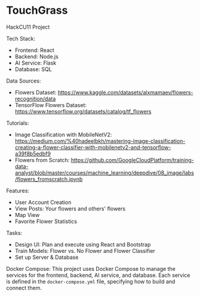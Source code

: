 # TouchGrass
HackCU11 Project

Tech Stack:
- Frontend: React
- Backend: Node.js
- AI Service: Flask
- Database: SQL

Data Sources:
- Flowers Dataset: https://www.kaggle.com/datasets/alxmamaev/flowers-recognition/data
- TensorFlow Flowers Dataset: https://www.tensorflow.org/datasets/catalog/tf_flowers

Tutorials:
- Image Classification with MobileNetV2: https://medium.com/%40hadeelbkh/mastering-image-classification-creating-a-flower-classifier-with-mobilenetv2-and-tensorflow-a39f8b5edbf9
- Flowers from Scratch: https://github.com/GoogleCloudPlatform/training-data-analyst/blob/master/courses/machine_learning/deepdive/08_image/labs/flowers_fromscratch.ipynb

Features:
- User Account Creation
- View Posts: Your flowers and others' flowers
- Map View
- Favorite Flower Statistics

Tasks:
- Design UI: Plan and execute using React and Bootstrap
- Train Models: Flower vs. No Flower and Flower Classifier
- Set up Server & Database

Docker Compose:
This project uses Docker Compose to manage the services for the frontend, backend, AI service, and database. Each service is defined in the `docker-compose.yml` file, specifying how to build and connect them.
